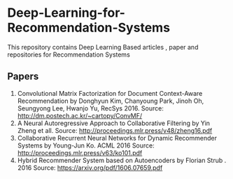 # Deep-Learning-for-Recommendation-Systems
This repository contains Deep Learning Based articles , paper and repositories for Recommendation Systems
## Papers
1. Convolutional Matrix Factorization for Document Context-Aware Recommendation by Donghyun Kim, Chanyoung Park, Jinoh Oh, Seungyong Lee, Hwanjo Yu, RecSys 2016.
Source: http://dm.postech.ac.kr/~cartopy/ConvMF/
2. A Neural Autoregressive Approach to Collaborative Filtering by Yin Zheng et all.
Source: http://proceedings.mlr.press/v48/zheng16.pdf
3. Collaborative Recurrent Neural Networks for Dynamic Recommender Systems by Young-Jun Ko. ACML 2016
Source: http://proceedings.mlr.press/v63/ko101.pdf
4. Hybrid Recommender System based on Autoencoders by Florian Strub . 2016
Source: https://arxiv.org/pdf/1606.07659.pdf

